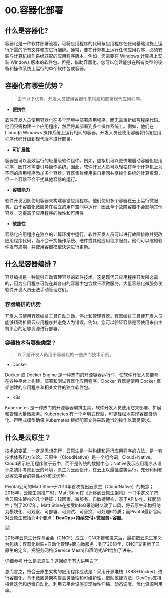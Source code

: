 # 00.容器化部署

## 什么是容器化?

容器化是一种软件部署流程，可将应用程序的代码与应用程序在任何基础设施上运行所需的所有文件和库进行捆绑。通常，要在计算机上运行任何应用程序，必须安装与计算机操作系统匹配的应用程序版本。例如，您需要在 Windows 计算机上安装 Windows 版本的软件包。但是，借助容器化，您可以创建能够在所有类型的设备和操作系统上运行的单个软件包或容器。 

## 容器化有哪些优势？

> 由于以下优势，开发人员使用容器化来构建和部署现代应用程序。 

- **便携性**

软件开发人员使用容器化在多个环境中部署应用程序，而无需重新编写程序代码。他们只需构建一个应用程序，然后将其部署到多个操作系统上。例如，他们在 Linux 和 Windows 操作系统上运行相同的容器。开发人员还使用容器将传统应用程序代码升级到现代版本进行部署。

- **可扩展性**

容器是可以高效运行的轻量级软件组件。例如，虚拟机可以更快地启动容器化应用程序，因其不需要引导操作系统。因此，软件开发人员可以轻松在单个计算机上为不同的应用程序添加多个容器。容器集群使用来自相同共享操作系统的计算资源，但一个容器不会干扰其他容器的运行。  

- **容错能力**

软件开发团队使用容器来构建容错应用程序。他们使用多个容器在云上运行微服务。由于容器化微服务在独立的用户空间中运行，因此单个故障容器不会影响其他容器。这提高了应用程序的弹性和可用性

- **敏捷性**

容器化应用程序在独立的计算环境中运行。软件开发人员可以进行故障排除并更改应用程序代码，而不会干扰操作系统、硬件或其他应用程序服务。他们可以缩短软件发布周期，并使用容器模型快速进行更新。

## 什么是容器编排？

容器编排是一种能够自动管理容器的软件技术。这是现代云应用程序开发所必需的，因为应用程序可能在其各自的容器中包含数千项微服务。大量容器化微服务使软件开发人员无法手动管理它们。

### 容器编排的优势

开发人员使用容器编排工具自动启动、停止和管理容器。容器编排工具使开发人员能够精确扩展云应用程序并避免人为错误。例如，您可以验证容器是否使用来自主机平台的足够资源进行部署。 

### 容器技术有哪些类型？

> 以下是开发人员用于容器化的一些热门技术示例。



- Docker

Docker 或 Docker Engine 是一种热门的开源容器运行时，使软件开发人员能够在各种平台上构建、部署和测试容器化应用程序。Docker 容器是使用 Docker 框架创建的应用程序和相关文件的独立软件包。

- K8s

Kubernetes 是一种热门的开源容器编排工具，软件开发人员使用它来部署、扩展和管理大量微服务。Kubernetes 有一个声明式模型，可更轻松地实现容器自动化。声明式模型确保 Kubernetes 根据配置文件采取适当的操作以满足要求。 

## 什么是云原生？

技术的变革，一定是思想先行，云原生是一种构建和运行应用程序的方法，是一套技术体系和方法论。云原生（CloudNative）是一个组合词，Cloud+Native。Cloud表示应用程序位于云中，而不是传统的数据中心；Native表示应用程序从设计之初即考虑到云的环境，原生为云而设计，在云上以最佳姿势运行，充分利用和发挥云平台的弹性+分布式优势。

Pivotal公司的Matt Stine于2013年首次提出云原生（CloudNative）的概念；2015年，云原生刚推广时，Matt Stine在《迁移到云原生架构》一书中定义了符合云原生架构的几个特征：12因素、微服务、自敏捷架构、基于API协作、扛脆弱性；到了2017年，Matt Stine在接受InfoQ采访时又改了口风，将云原生架构归纳为模块化、可观察、可部署、可测试、可替换、可处理6特质；而Pivotal最新官网对云原生概括为4个要点：**DevOps+持续交付+微服务+容器**。

![](https://pic3.zhimg.com/80/v2-7913f6e74f38682804d36f88c4fb4882_1440w.webp)

2015年云原生计算基金会（CNCF）成立，CNCF掺和进来后，最初把云原生定义为包括：容器化封装+自动化管理+面向微服务；到了2018年，CNCF又更新了云原生的定义，把服务网格(Service Mesh)和声明式API给加了进来。

详细参考 [什么是云原生？这回终于有人讲明白了](https://zhuanlan.zhihu.com/p/150190166)

总而言之，符合云原生架构的应用程序应该是：采用开源堆栈（K8S+Docker）进行容器化，基于微服务架构提高灵活性和可维护性，借助敏捷方法、DevOps支持持续迭代和运维自动化，利用云平台设施实现弹性伸缩、动态调度、优化资源利用率。
